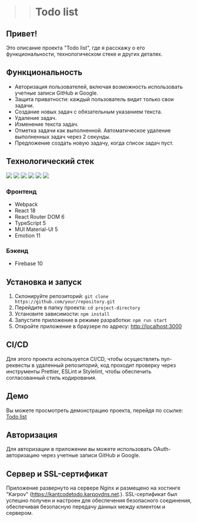 >># Todo list

## Привет!

Это описание проекта "Todo list", где я расскажу о его функциональности, технологическом стеке и других деталях.

## Функциональность

- Авторизация пользователей, включая возможность использовать учетные записи GitHub и Google.
- Защита приватности: каждый пользователь видит только свои задачи.
- Создание новых задач с обязательным указанием текста.
- Удаление задач.
- Изменение текста задач.
- Отметка задачи как выполненной. Автоматическое удаление выполненных задач через 2 секунды.
- Предложение создать новую задачу, когда список задач пуст.

## Технологический стек

<img src="https://img.shields.io/badge/Webpack-464a51?style=for-the-badge&logo=webpack&logoColor=8DD6F9"/> <img src="https://img.shields.io/badge/React-464a51?style=for-the-badge&logo=react&logoColor=8DD6F9"/> <img src="https://img.shields.io/badge/React Router-464a51?style=for-the-badge&logo=react Router&logoColor=8DD6F9"/> <img src="https://img.shields.io/badge/Typescript-464a51?style=for-the-badge&logo=typescript&logoColor=8DD6F9"/> <img src="https://img.shields.io/badge/Mui-464a51?style=for-the-badge&logo=mui&logoColor=8DD6F9"/> <img src="https://img.shields.io/badge/Firebase-464a51?style=for-the-badge&logo=firebase&logoColor=8DD6F9"/>

### Фронтенд

- Webpack
- React 18
- React Router DOM 6
- TypeScript 5
- MUI Material-UI 5
- Emotion 11

### Бэкенд

- Firebase 10

## Установка и запуск

1. Склонируйте репозиторий: `git clone https://github.com/your/repository.git`
2. Перейдите в папку проекта: `cd project-directory`
3. Установите зависимости: `npm install`
4. Запустите приложение в режиме разработки: `npm run start`
5. Откройте приложение в браузере по адресу: [http://localhost:3000](http://localhost:3000)

## CI/CD

Для этого проекта используется CI/CD, чтобы осуществлять пул-реквесты в удаленный репозиторий, код проходит проверку через инструменты Prettier, ESLint и Stylelint, чтобы обеспечить согласованный стиль кодирования.

## Демо

Вы можете просмотреть демонстрацию проекта, перейдя по ссылке: [Todo list](https://kantcodetodo.karpovdns.net)
## Авторизация

Для авторизации в приложении вы можете использовать OAuth-авторизацию через учетные записи GitHub и Google.

## Сервер и SSL-сертификат

Приложение развернуто на сервере Nginx и размещено на хостинге "Karpov" (https://kantcodetodo.karpovdns.net.).
SSL-сертификат был успешно получен и настроен для обеспечения безопасного соединения, обеспечивая безопасную передачу данных между клиентом и сервером.
